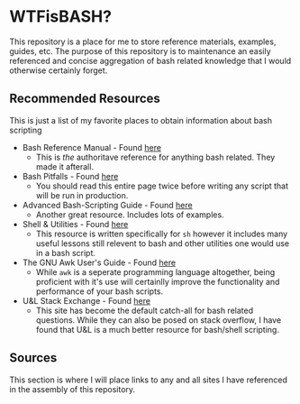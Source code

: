 # WTFisBASH?

This repository is a place for me to store reference materials, examples, guides, etc.  The purpose of this repository
is to maintenance an easily referenced and concise aggregation of bash related knowledge that I would otherwise
certainly forget.

## Recommended Resources

This is just a list of my favorite places to obtain information about bash scripting

* Bash Reference Manual - Found [here](https://www.gnu.org/software/bash/manual/bash.html)
  * This is *the* authoritave reference for anything bash related.  They made it afterall.
* Bash Pitfalls - Found [here](http://mywiki.wooledge.org/BashPitfalls) 
  * You should read this entire page twice before writing any script that will be run in production.
* Advanced Bash-Scripting Guide - Found [here](http://tldp.org/LDP/abs/html/)
  * Another great resource.  Includes lots of examples.
* Shell & Utilities - Found [here](http://pubs.opengroup.org/onlinepubs/9699919799.2016edition/utilities/contents.html)
  * This resource is written specifically for `sh` however it includes many useful lessons still relevent to bash and
  other utilities one would use in a bash script.
* The GNU Awk User's Guide - Found [here](https://www.gnu.org/software/gawk/manual/gawk.html)
  * While `awk` is a seperate programming language altogether, being proficient with it's use will certainlly improve
  the functionality and performance of your bash scripts.
* U&L Stack Exchange - Found [here](https://unix.stackexchange.com/)
  * This site has become the default catch-all for bash related questions.  While they can also be posed on
  stack overflow, I have found that U&L is a much better resource for bash/shell scripting.

## Sources

This section is where I will place links to any and all sites I have referenced in the assembly of this repository.


